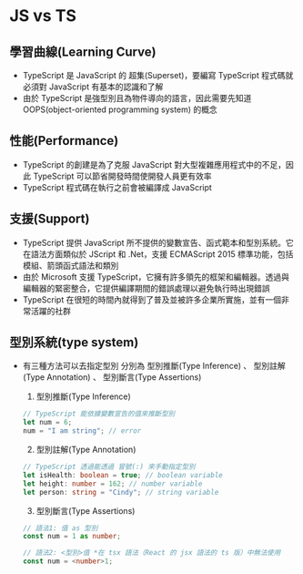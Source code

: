 # JS vs TS

## 學習曲線(Learning Curve)
- TypeScript 是 JavaScript 的 超集(Superset)，要編寫 TypeScript 程式碼就必須對 JavaScript 有基本的認識和了解
- 由於 TypeScript 是強型別且為物件導向的語言，因此需要先知道 OOPS(object-oriented programming system) 的概念

## 性能(Performance)
- TypeScript 的創建是為了克服 JavaScript 對大型複雜應用程式中的不足，因此 TypeScript 可以節省開發時間使開發人員更有效率
- TypeScript 程式碼在執行之前會被編譯成 JavaScript

## 支援(Support)
- TypeScript 提供 JavaScript 所不提供的變數宣告、函式範本和型別系統。它在語法方面類似於 JScript 和 .Net，支援 ECMAScript 2015 標準功能，包括模組、箭頭函式語法和類別
- 由於 Microsoft 支援 TypeScript，它擁有許多領先的框架和編輯器。透過與編輯器的緊密整合，它提供編譯期間的錯誤處理以避免執行時出現錯誤
- TypeScript 在很短的時間內就得到了普及並被許多企業所實施，並有一個非常活躍的社群

## 型別系統(type system)
- 有三種方法可以去指定型別 分別為 型別推斷(Type Inference) 、 型別註解(Type Annotation) 、 型別斷言(Type Assertions)

    1. 型別推斷(Type Inference)
    ```ts
    // TypeScript 能依據變數宣告的值來推斷型別
    let num = 6;
    num = "I am string"; // error
    ```

    2. 型別註解(Type Annotation)
    ```ts
    // TypeScript 透過能透過 冒號(:) 來手動指定型別
    let isHealth: boolean = true; // boolean variable
    let height: number = 162; // number variable
    let person: string = "Cindy"; // string variable
    ```

    3. 型別斷言(Type Assertions)
    ```ts
    // 語法1: 值 as 型別
    const num = 1 as number;

    // 語法2: <型別>值 *在 tsx 語法（React 的 jsx 語法的 ts 版）中無法使用
    const num = <number>1;
    ```
